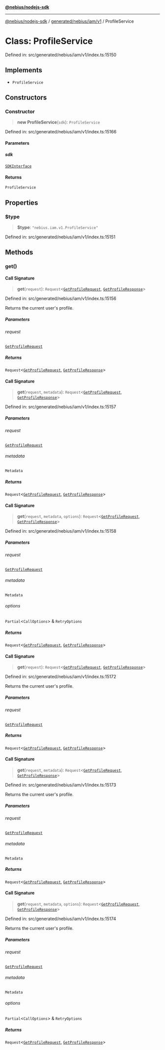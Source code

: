 [**@nebius/nodejs-sdk**](../../../../../README.md)

***

[@nebius/nodejs-sdk](../../../../../README.md) / [generated/nebius/iam/v1](../README.md) / ProfileService

# Class: ProfileService

Defined in: src/generated/nebius/iam/v1/index.ts:15150

## Implements

- `ProfileService`

## Constructors

### Constructor

> **new ProfileService**(`sdk`): `ProfileService`

Defined in: src/generated/nebius/iam/v1/index.ts:15166

#### Parameters

##### sdk

[`SDKInterface`](../../../../../sdk/interfaces/SDKInterface.md)

#### Returns

`ProfileService`

## Properties

### $type

> **$type**: `"nebius.iam.v1.ProfileService"`

Defined in: src/generated/nebius/iam/v1/index.ts:15151

## Methods

### get()

#### Call Signature

> **get**(`request`): `Request`\<[`GetProfileRequest`](../interfaces/GetProfileRequest.md), [`GetProfileResponse`](../interfaces/GetProfileResponse.md)\>

Defined in: src/generated/nebius/iam/v1/index.ts:15156

Returns the current user's profile.

##### Parameters

###### request

[`GetProfileRequest`](../interfaces/GetProfileRequest.md)

##### Returns

`Request`\<[`GetProfileRequest`](../interfaces/GetProfileRequest.md), [`GetProfileResponse`](../interfaces/GetProfileResponse.md)\>

#### Call Signature

> **get**(`request`, `metadata`): `Request`\<[`GetProfileRequest`](../interfaces/GetProfileRequest.md), [`GetProfileResponse`](../interfaces/GetProfileResponse.md)\>

Defined in: src/generated/nebius/iam/v1/index.ts:15157

##### Parameters

###### request

[`GetProfileRequest`](../interfaces/GetProfileRequest.md)

###### metadata

`Metadata`

##### Returns

`Request`\<[`GetProfileRequest`](../interfaces/GetProfileRequest.md), [`GetProfileResponse`](../interfaces/GetProfileResponse.md)\>

#### Call Signature

> **get**(`request`, `metadata`, `options`): `Request`\<[`GetProfileRequest`](../interfaces/GetProfileRequest.md), [`GetProfileResponse`](../interfaces/GetProfileResponse.md)\>

Defined in: src/generated/nebius/iam/v1/index.ts:15158

##### Parameters

###### request

[`GetProfileRequest`](../interfaces/GetProfileRequest.md)

###### metadata

`Metadata`

###### options

`Partial`\<`CallOptions`\> & `RetryOptions`

##### Returns

`Request`\<[`GetProfileRequest`](../interfaces/GetProfileRequest.md), [`GetProfileResponse`](../interfaces/GetProfileResponse.md)\>

#### Call Signature

> **get**(`request`): `Request`\<[`GetProfileRequest`](../interfaces/GetProfileRequest.md), [`GetProfileResponse`](../interfaces/GetProfileResponse.md)\>

Defined in: src/generated/nebius/iam/v1/index.ts:15172

Returns the current user's profile.

##### Parameters

###### request

[`GetProfileRequest`](../interfaces/GetProfileRequest.md)

##### Returns

`Request`\<[`GetProfileRequest`](../interfaces/GetProfileRequest.md), [`GetProfileResponse`](../interfaces/GetProfileResponse.md)\>

#### Call Signature

> **get**(`request`, `metadata`): `Request`\<[`GetProfileRequest`](../interfaces/GetProfileRequest.md), [`GetProfileResponse`](../interfaces/GetProfileResponse.md)\>

Defined in: src/generated/nebius/iam/v1/index.ts:15173

Returns the current user's profile.

##### Parameters

###### request

[`GetProfileRequest`](../interfaces/GetProfileRequest.md)

###### metadata

`Metadata`

##### Returns

`Request`\<[`GetProfileRequest`](../interfaces/GetProfileRequest.md), [`GetProfileResponse`](../interfaces/GetProfileResponse.md)\>

#### Call Signature

> **get**(`request`, `metadata`, `options`): `Request`\<[`GetProfileRequest`](../interfaces/GetProfileRequest.md), [`GetProfileResponse`](../interfaces/GetProfileResponse.md)\>

Defined in: src/generated/nebius/iam/v1/index.ts:15174

Returns the current user's profile.

##### Parameters

###### request

[`GetProfileRequest`](../interfaces/GetProfileRequest.md)

###### metadata

`Metadata`

###### options

`Partial`\<`CallOptions`\> & `RetryOptions`

##### Returns

`Request`\<[`GetProfileRequest`](../interfaces/GetProfileRequest.md), [`GetProfileResponse`](../interfaces/GetProfileResponse.md)\>
